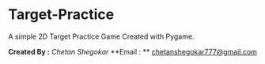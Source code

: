 # Target-Practice
A simple 2D Target Practice Game Created with Pygame.

**Created By :**
*Chetan Shegokar*
**Email : **
chetanshegokar777@gmail.com
